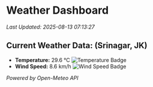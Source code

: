 
# Weather Dashboard

_Last Updated: 2025-08-13 07:13:27_

## Current Weather Data: (Srinagar, JK)
- **Temperature:** 29.6 °C ![Temperature Badge](https://img.shields.io/badge/Temperature-Medium%20Temp-green)
- **Wind Speed:** 8.6 km/h ![Wind Speed Badge](https://img.shields.io/badge/Wind%20Speed-Light%20Wind-blue)

*Powered by Open-Meteo API*
